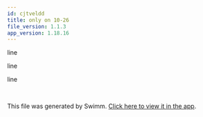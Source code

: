 ```yaml
---
id: cjtveldd
title: only on 10-26
file_version: 1.1.3
app_version: 1.18.16
---
```


line

line

line

<br/>

This file was generated by Swimm. [Click here to view it in the app](https://swimm-web-app.web.app/repos/Z2l0aHViJTNBJTNBdDElM0ElM0FlcmFuLXN3aW1t/docs/cjtveldd).

